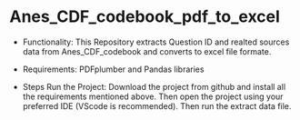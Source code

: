 # Anes_CDF_codebook_pdf_to_excel

* Functionality:
This Repository extracts Question ID and realted sources data from Anes_CDF_codebook and converts to excel file formate.

* Requirements:
PDFplumber and Pandas libraries

* Steps Run the Project: Download the project from github and install all the requirements mentioned above. Then open the project using your preferred IDE (VScode is recommended). Then run the extract data file.